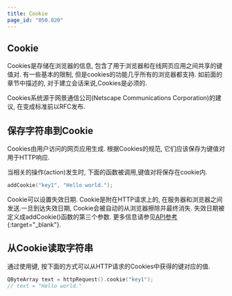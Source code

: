 ```yaml
---
title: Cookie
page_id: "050.020"
---
```


## Cookie

Cookies是存储在浏览器的信息, 包含了用于浏览器和在线网页应用之间共享的键值对. 有一些基本的限制, 但是cookies的功能几乎所有的浏览器都支持. 如前面的章节中描述的, 对于建立会话来说,Cookies是必须的.

Cookies系统源于网景通信公司(Netscape Communications Corporation)的建议, 在变成标准前以RFC发布.

## 保存字符串到Cookie

Cookies由用户访问的网页应用生成. 根据Cookies的规范, 它们应该保存为键值对用于HTTP响应.

当相关的操作(action)发生时, 下面的函数被调用,键值对将保存在cookie内.

```c++
addCookie("key1", "Hello world.");
```

Cookie可以设置失效日期. Cookie是附在HTTP请求上的, 在服务器和浏览器之间发送.一旦到达失效日期, Cookie会被自动的从浏览器擦除并最终消失. 失效日期被定义成addCookie()函数的第三个参数. 更多信息请参见[API参考](http://treefrogframework.org/tf_doxygen/classes.html){:target="_blank"}.

## 从Cookie读取字符串

通过使用键, 按下面的方式可以从HTTP请求的Cookies中获得的键对应的值.

```c++
QByteArray text = httpRequest().cookie("key1");
// text = "Hello world."
```